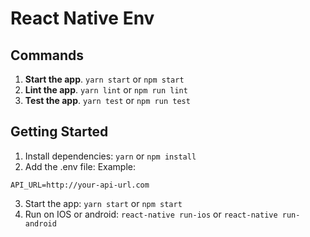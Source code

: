 # React Native Env

## Commands
1. **Start the app**. `yarn start` or `npm start`
3. **Lint the app**. `yarn lint` or `npm run lint`
4. **Test the app**. `yarn test` or `npm run test`

## Getting Started
1. Install dependencies: `yarn` or `npm install`
2. Add the .env file:
  Example:
  ```
  API_URL=http://your-api-url.com
  ```
3. Start the app: `yarn start` or `npm start`
4. Run on IOS or android: `react-native run-ios` or `react-native run-android`
